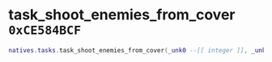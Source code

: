 # task_shoot_enemies_from_cover `0xCE584BCF`

```lua
natives.tasks.task_shoot_enemies_from_cover(_unk0 --[[ integer ]], _unk1 --[[ integer ]], _unk2 --[[ integer ]], _unk3 --[[ integer ]])
```